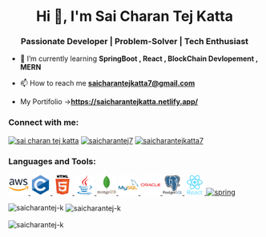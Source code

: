 <h1 align="center">Hi 👋, I'm Sai Charan Tej Katta</h1>
<h3 align="center">Passionate Developer | Problem-Solver | Tech Enthusiast</h3>

- 🌱 I’m currently learning **SpringBoot , React , BlockChain Devlopement , MERN**

- 📫 How to reach me **saicharantejkatta7@gmail.com**

- My Portifolio ->**https://saicharantejkatta.netlify.app/**

<h3 align="left">Connect with me:</h3>
<p align="left">
<a href="https://linkedin.com/in/sai charan tej katta" target="blank"><img align="center" src="https://raw.githubusercontent.com/rahuldkjain/github-profile-readme-generator/master/src/images/icons/Social/linked-in-alt.svg" alt="sai charan tej katta" height="30" width="40" /></a>
<a href="https://www.codechef.com/users/saicharantej7" target="blank"><img align="center" src="https://cdn.jsdelivr.net/npm/simple-icons@3.1.0/icons/codechef.svg" alt="saicharantej7" height="30" width="40" /></a>
<a href="https://www.leetcode.com/saicharantejkatta7" target="blank"><img align="center" src="https://raw.githubusercontent.com/rahuldkjain/github-profile-readme-generator/master/src/images/icons/Social/leet-code.svg" alt="saicharantejkatta7" height="30" width="40" /></a>
</p>

<h3 align="left">Languages and Tools:</h3>
<p align="left"> <a href="https://aws.amazon.com" target="_blank" rel="noreferrer"> <img src="https://raw.githubusercontent.com/devicons/devicon/master/icons/amazonwebservices/amazonwebservices-original-wordmark.svg" alt="aws" width="40" height="40"/> </a> <a href="https://www.cprogramming.com/" target="_blank" rel="noreferrer"> <img src="https://raw.githubusercontent.com/devicons/devicon/master/icons/c/c-original.svg" alt="c" width="40" height="40"/> </a> <a href="https://www.w3.org/html/" target="_blank" rel="noreferrer"> <img src="https://raw.githubusercontent.com/devicons/devicon/master/icons/html5/html5-original-wordmark.svg" alt="html5" width="40" height="40"/> </a> <a href="https://www.java.com" target="_blank" rel="noreferrer"> <img src="https://raw.githubusercontent.com/devicons/devicon/master/icons/java/java-original.svg" alt="java" width="40" height="40"/> </a> <a href="https://www.mongodb.com/" target="_blank" rel="noreferrer"> <img src="https://raw.githubusercontent.com/devicons/devicon/master/icons/mongodb/mongodb-original-wordmark.svg" alt="mongodb" width="40" height="40"/> </a> <a href="https://www.mysql.com/" target="_blank" rel="noreferrer"> <img src="https://raw.githubusercontent.com/devicons/devicon/master/icons/mysql/mysql-original-wordmark.svg" alt="mysql" width="40" height="40"/> </a> <a href="https://www.oracle.com/" target="_blank" rel="noreferrer"> <img src="https://raw.githubusercontent.com/devicons/devicon/master/icons/oracle/oracle-original.svg" alt="oracle" width="40" height="40"/> </a> <a href="https://www.postgresql.org" target="_blank" rel="noreferrer"> <img src="https://raw.githubusercontent.com/devicons/devicon/master/icons/postgresql/postgresql-original-wordmark.svg" alt="postgresql" width="40" height="40"/> </a> <a href="https://reactjs.org/" target="_blank" rel="noreferrer"> <img src="https://raw.githubusercontent.com/devicons/devicon/master/icons/react/react-original-wordmark.svg" alt="react" width="40" height="40"/> </a> <a href="https://spring.io/" target="_blank" rel="noreferrer"> <img src="https://www.vectorlogo.zone/logos/springio/springio-icon.svg" alt="spring" width="40" height="40"/> </a> </p>

<p><img align="left" src="https://github-readme-stats.vercel.app/api/top-langs?username=saicharantej-k&show_icons=true&locale=en&layout=compact" alt="saicharantej-k" /></p>

<p>&nbsp;<img align="center" src="https://github-readme-stats.vercel.app/api?username=saicharantej-k&show_icons=true&locale=en" alt="saicharantej-k" /></p>

<p><img align="center" src="https://github-readme-streak-stats.herokuapp.com/?user=saicharantej-k&" alt="saicharantej-k" /></p>
